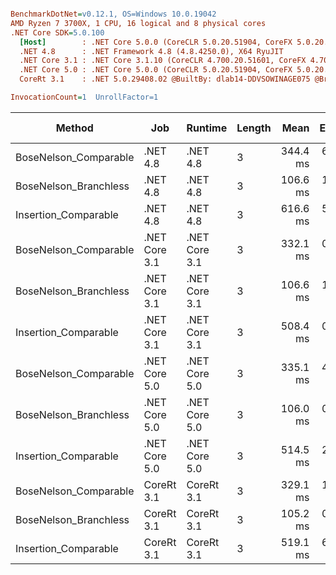 ``` ini

BenchmarkDotNet=v0.12.1, OS=Windows 10.0.19042
AMD Ryzen 7 3700X, 1 CPU, 16 logical and 8 physical cores
.NET Core SDK=5.0.100
  [Host]        : .NET Core 5.0.0 (CoreCLR 5.0.20.51904, CoreFX 5.0.20.51904), X64 RyuJIT
  .NET 4.8      : .NET Framework 4.8 (4.8.4250.0), X64 RyuJIT
  .NET Core 3.1 : .NET Core 3.1.10 (CoreCLR 4.700.20.51601, CoreFX 4.700.20.51901), X64 RyuJIT
  .NET Core 5.0 : .NET Core 5.0.0 (CoreCLR 5.0.20.51904, CoreFX 5.0.20.51904), X64 RyuJIT
  CoreRt 3.1    : .NET 5.0.29408.02 @BuiltBy: dlab14-DDVSOWINAGE075 @Branch: master @Commit: 4ce1c21ac0d4d1a3b7f7a548214966f69ac9f199, X64 AOT

InvocationCount=1  UnrollFactor=1  

```
|                Method |           Job |       Runtime | Length |     Mean |   Error |  StdDev | Gen 0 | Gen 1 | Gen 2 | Allocated |
|---------------------- |-------------- |-------------- |------- |---------:|--------:|--------:|------:|------:|------:|----------:|
| BoseNelson_Comparable |      .NET 4.8 |      .NET 4.8 |      3 | 344.4 ms | 6.48 ms | 7.20 ms |     - |     - |     - |         - |
| BoseNelson_Branchless |      .NET 4.8 |      .NET 4.8 |      3 | 106.6 ms | 1.14 ms | 1.01 ms |     - |     - |     - |         - |
|  Insertion_Comparable |      .NET 4.8 |      .NET 4.8 |      3 | 616.6 ms | 5.85 ms | 5.48 ms |     - |     - |     - |         - |
| BoseNelson_Comparable | .NET Core 3.1 | .NET Core 3.1 |      3 | 332.1 ms | 0.93 ms | 0.83 ms |     - |     - |     - |         - |
| BoseNelson_Branchless | .NET Core 3.1 | .NET Core 3.1 |      3 | 106.6 ms | 1.13 ms | 1.01 ms |     - |     - |     - |         - |
|  Insertion_Comparable | .NET Core 3.1 | .NET Core 3.1 |      3 | 508.4 ms | 0.93 ms | 0.73 ms |     - |     - |     - |      48 B |
| BoseNelson_Comparable | .NET Core 5.0 | .NET Core 5.0 |      3 | 335.1 ms | 4.23 ms | 3.96 ms |     - |     - |     - |         - |
| BoseNelson_Branchless | .NET Core 5.0 | .NET Core 5.0 |      3 | 106.0 ms | 0.69 ms | 0.64 ms |     - |     - |     - |         - |
|  Insertion_Comparable | .NET Core 5.0 | .NET Core 5.0 |      3 | 514.5 ms | 2.04 ms | 1.91 ms |     - |     - |     - |      48 B |
| BoseNelson_Comparable |    CoreRt 3.1 |    CoreRt 3.1 |      3 | 329.1 ms | 1.06 ms | 1.00 ms |     - |     - |     - |         - |
| BoseNelson_Branchless |    CoreRt 3.1 |    CoreRt 3.1 |      3 | 105.2 ms | 0.51 ms | 0.45 ms |     - |     - |     - |         - |
|  Insertion_Comparable |    CoreRt 3.1 |    CoreRt 3.1 |      3 | 519.1 ms | 6.23 ms | 5.83 ms |     - |     - |     - |         - |
